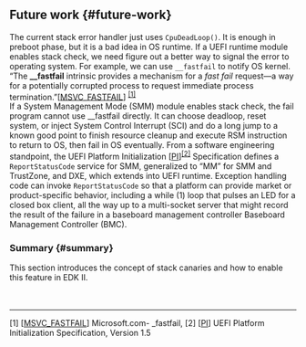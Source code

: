 <!--- @file
   Stack Canaries - Future work

  Copyright (c) 2018, Intel Corporation. All rights reserved.<BR>

  Redistribution and use in source (original document form) and 'compiled'
  forms (converted to PDF, epub, HTML and other formats) with or without
  modification, are permitted provided that the following conditions are met:

  1) Redistributions of source code (original document form) must retain the
     above copyright notice, this list of conditions and the following
     disclaimer as the first lines of this file unmodified.

  2) Redistributions in compiled form (transformed to other DTDs, converted to
     PDF, epub, HTML and other formats) must reproduce the above copyright
     notice, this list of conditions and the following disclaimer in the
     documentation and/or other materials provided with the distribution.

  THIS DOCUMENTATION IS PROVIDED BY TIANOCORE PROJECT "AS IS" AND ANY EXPRESS OR
  IMPLIED WARRANTIES, INCLUDING, BUT NOT LIMITED TO, THE IMPLIED WARRANTIES OF
  MERCHANTABILITY AND FITNESS FOR A PARTICULAR PURPOSE ARE DISCLAIMED. IN NO
  EVENT SHALL TIANOCORE PROJECT  BE LIABLE FOR ANY DIRECT, INDIRECT, INCIDENTAL,
  SPECIAL, EXEMPLARY, OR CONSEQUENTIAL DAMAGES (INCLUDING, BUT NOT LIMITED TO,
  PROCUREMENT OF SUBSTITUTE GOODS OR SERVICES; LOSS OF USE, DATA, OR PROFITS;
  OR BUSINESS INTERRUPTION) HOWEVER CAUSED AND ON ANY THEORY OF LIABILITY,
  WHETHER IN CONTRACT, STRICT LIABILITY, OR TORT (INCLUDING NEGLIGENCE OR
  OTHERWISE) ARISING IN ANY WAY OUT OF THE USE OF THIS DOCUMENTATION, EVEN IF
  ADVISED OF THE POSSIBILITY OF SUCH DAMAGE.

-->

## Future work {#future-work}

The current stack error handler just uses `CpuDeadLoop()`. It is enough in preboot phase, but it is a bad idea in OS runtime. If a UEFI runtime module enables stack check, we need figure out a better way to signal the error to operating system. For example, we can use `__fastfail` to notify OS kernel. “The **__fastfail** intrinsic provides a mechanism for a _fast fail_ request—a way for a potentially corrupted process to request immediate process termination.”[[MSVC_FASTFAIL](https://msdn.microsoft.com/en-us/library/dn774154.aspx)] <sup>[[1]](#footnote1)</sup>  
If a System Management Mode (SMM) module enables stack check, the fail program cannot use __fastfail directly. It can choose deadloop, reset system, or inject System Control Interrupt (SCI) and do a long jump to a known good point to finish resource cleanup and execute RSM instruction to return to OS, then fail in OS eventually. From a software engineering standpoint, the UEFI Platform Initialization [[PI](http://www.uefi.org/sites/default/files/resources/PI%201.5.zip)]<sup>[[2]](#footnote2)</sup>  Specification defines a `ReportStatusCode` service for SMM, generalized to “MM” for SMM and TrustZone, and DXE, which extends into UEFI runtime. Exception handling code can invoke `ReportStatusCode` so that a platform can provide market or product-specific behavior, including a while (1) loop that pulses an LED for a closed box client, all the way up to a multi-socket server that might record the result of the failure in a baseboard management controller Baseboard Management Controller (BMC).

### Summary {#summary}

This section introduces the concept of stack canaries and how to enable this feature in EDK II.
<BR>
<BR>
<BR>
<hr>




<a name="footnote1">[1]</a> [[MSVC_FASTFAIL](https://msdn.microsoft.com/en-us/library/dn774154.aspx)] Microsoft.com- _fastfail,
<a name="footnote2">[2]</a> [[PI](http://www.uefi.org/sites/default/files/resources/PI%201.5.zip)] UEFI Platform Initialization Specification, Version 1.5 
